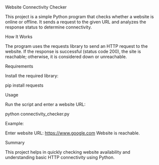 Website Connectivity Checker

This project is a simple Python program that checks whether a website is online or offline.
It sends a request to the given URL and analyzes the response status to determine connectivity.

How It Works

The program uses the requests library to send an HTTP request to the website.
If the response is successful (status code 200), the site is reachable; otherwise, it is considered down or unreachable.

Requirements

Install the required library:

pip install requests

Usage

Run the script and enter a website URL:

python connectivity_checker.py


Example:

Enter website URL: https://www.google.com
Website is reachable.

Summary

This project helps in quickly checking website availability and understanding basic HTTP connectivity using Python.
